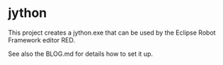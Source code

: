 # jython
This project creates a jython.exe that can be used by the Eclipse Robot Framework editor RED.

See also the BLOG.md for details how to set it up.
